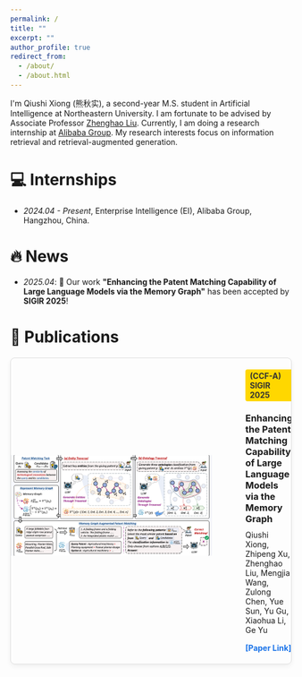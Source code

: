 ```yaml
---
permalink: /
title: ""
excerpt: ""
author_profile: true
redirect_from:
  - /about/
  - /about.html
---
```


I'm Qiushi Xiong (熊秋实), a second-year M.S. student in Artificial Intelligence at Northeastern University. I am fortunate to be advised by Associate Professor [Zhenghao Liu](https://edwardzh.github.io/). Currently, I am doing a research internship at [Alibaba Group](https://ali-home.alibaba.com/). My research interests focus on information retrieval and retrieval-augmented generation.

# 💻 Internships
- *2024.04 - Present*, Enterprise Intelligence (EI), Alibaba Group, Hangzhou, China.

# 🔥 News
- *2025.04*: 🎉 Our work **"Enhancing the Patent Matching Capability of Large Language Models via the Memory Graph"** has been accepted by **SIGIR 2025**!

# 📝 Publications

<div style="border: 1px solid #ddd; border-radius: 8px; overflow: hidden; max-width: 1100px; margin: 20px auto; box-shadow: 0 4px 8px rgba(0,0,0,0.05); display: flex; align-items: center;">
  
  <div style="flex: 0 0 400px; height: 200px; overflow: hidden;">
    <img src="../images/model.png" alt="Paper Image" style="width: 90%; height: 90%; object-fit: cover;">
  </div>

  <div style="flex: 1; padding: 20px;">
    <div style="background: #FFD700; color: #333; font-weight: bold; display: inline-block; padding: 3px 8px; border-radius: 4px; font-size: 14px; margin-bottom: 10px;">
      (CCF-A) SIGIR 2025 
    </div>
    <h3 style="margin: 10px 0 10px 0;">Enhancing the Patent Matching Capability of Large Language Models via the Memory Graph</h3>
    <p style="margin: 0 0 15px 0;">
      Qiushi Xiong, Zhipeng Xu, Zhenghao Liu, Mengjia Wang, Zulong Chen, Yue Sun, Yu Gu, Xiaohua Li, Ge Yu
    </p>
    <a href="https://arxiv.org/abs/2504.14845" target="_blank" style="color: #1a73e8; text-decoration: none; font-weight: bold;">[Paper Link]</a>
  </div>

</div>

